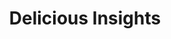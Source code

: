 ---
title: "Delicious Insights"
niveau: "platine"
siteUrl: "http://delicious-insights.com/"
logoDir: "delicious-insights"
logoType: "svg"
headless: true
description: |
  Delicious Insights cherche à apporter tout un tas d'éclairs de compréhension aux gens, notamment aux développeurs et aux spécialistes du marketing en ligne. À cet effet, ils conçoivent et proposent depuis bientôt 4 ans des cycles de formation haut de gamme sur les technos de pointe qu'ils adorent, maîtrisent et exploitent en production, ce qui donne JS Attitude (notamment JS Total et Node.js) et Git Attitude (notamment Git Total).

  Delicious Insights disposera d'un stand sur place lors des conférences de l'édition 2017.
---